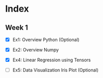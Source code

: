 # Index

## Week 1
- [x] Ex1: Overview Python (Optional)
- [x] Ex2: Overview Numpy
- [x] Ex4: Linear Regression using Tensors
- [ ] Ex5: Data Visualization Iris Plot (Optional)

